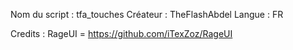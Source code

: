 Nom du script : tfa_touches
Créateur : TheFlashAbdel
Langue : FR

Credits :
RageUI = https://github.com/iTexZoz/RageUI
